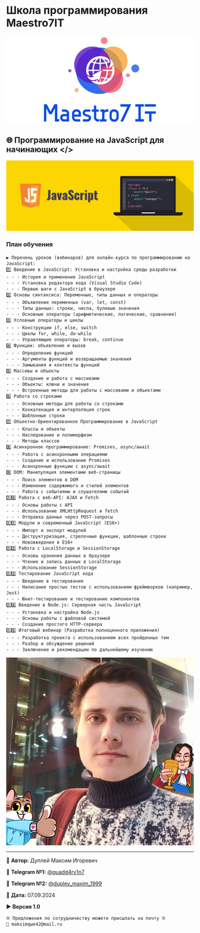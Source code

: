 # Школа программирования Maestro7IT

![maestro7it](img/logo_maestro7it.jpg)

## 🌐 Программирование на JavaScript для начинающих </>

![javascript](img/javascript.png)

### План обучения

```printline
▶️ Перечень уроков (вебинаров) для онлайн-курса по программированию на JavaScript:
1️⃣ Введение в JavaScript: Установка и настройка среды разработки
- - - История и применение JavaScript
- - - Установка редактора кода (Visual Studio Code)
- - - Первые шаги с JavaScript в браузере
2️⃣ Основы синтаксиса: Переменные, типы данных и операторы
- - - Объявление переменных (var, let, const)
- - - Типы данных: строки, числа, булевые значения
- - - Основные операторы (арифметические, логические, сравнения)
3️⃣ Условные операторы и циклы
- - - Конструкции if, else, switch
- - - Циклы for, while, do-while
- - - Управляющие операторы: break, continue
4️⃣ Функции: объявление и вызов
- - - Определение функций
- - - Аргументы функций и возвращаемые значения
- - - Замыкания и контексты функций
5️⃣ Массивы и объекты
- - - Создание и работа с массивами
- - - Объекты: ключи и значения
- - - Встроенные методы для работы с массивами и объектами
6️⃣ Работа со строками
- - - Основные методы для работы со строками
- - - Конкатенация и интерполяция строк
- - - Шаблонные строки
7️⃣ Объектно-Ориентированное Программирование в JavaScript
- - - Классы и объекты
- - - Наследование и полиморфизм
- - - Методы классов
8️⃣ Асинхронное программирование: Promises, async/await
- - - Работа с асинхронными операциями
- - - Создание и использование Promises
- - - Асинхронные функции с async/await
9️⃣ DOM: Манипуляция элементами веб-страницы
- - - Поиск элементов в DOM
- - - Изменение содержимого и стилей элементов
- - - Работа с событиями и слушателями событий
1️⃣0️⃣ Работа с веб-API: AJAX и Fetch
- - - Основы работы с API
- - - Использование XMLHttpRequest и fetch
- - - Отправка данных через POST-запросы
1️⃣1️⃣ Модули и современный JavaScript (ES6+)
- - - Импорт и экспорт модулей
- - - Деструктуризация, стрелочные функции, шаблонные строки
- - - Нововведения в ES6+
1️⃣2️⃣ Работа с LocalStorage и SessionStorage
- - - Основы хранения данных в браузере
- - - Чтение и запись данных в LocalStorage
- - - Использование SessionStorage
1️⃣3️⃣ Тестирование JavaScript кода
- - - Введение в тестирование
- - - Написание простых тестов с использованием фреймворков (например, Jest)
- - - Юнит-тестирование и тестирование компонентов
1️⃣4️⃣ Введение в Node.js: Серверная часть JavaScript
- - - Установка и настройка Node.js
- - - Основы работы с файловой системой
- - - Создание простого HTTP-сервера
1️⃣5️⃣ Итоговый вебинар (Разработка полноценного приложения)
- - - Разработка проекта с использованием всех пройденных тем
- - - Разбор и обсуждение решений
- - - Заключение и рекомендации по дальнейшему изучению
```

![dupley_maxim_igorevich](img/DupleyMI.jpg)

---

💼 **Автор:** Дуплей Максим Игоревич

📲 **Telegram №1:** [@quadd4rv1n7](https://t.me/quadd4rv1n7)

📲 **Telegram №2:** [@dupley_maxim_1999](https://t.me/dupley_maxim_1999)

📅 **Дата:** 07.09.2024

▶️ **Версия 1.0**

```textline
※ Предложения по сотрудничеству можете присылать на почту ※
📧 maksimqwe42@mail.ru
```
